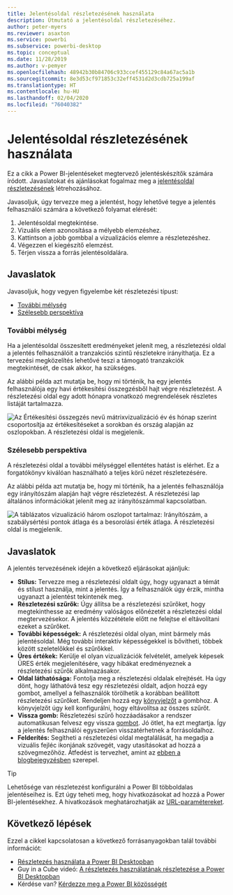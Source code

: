 ```yaml
---
title: Jelentésoldal részletezésének használata
description: Útmutató a jelentésoldal részletezéséhez.
author: peter-myers
ms.reviewer: asaxton
ms.service: powerbi
ms.subservice: powerbi-desktop
ms.topic: conceptual
ms.date: 11/28/2019
ms.author: v-pemyer
ms.openlocfilehash: 48942b30b84706c933ccef455129c84a67ac5a1b
ms.sourcegitcommit: 8e3d53cf971853c32eff4531d2d3cdb725a199af
ms.translationtype: HT
ms.contentlocale: hu-HU
ms.lasthandoff: 02/04/2020
ms.locfileid: "76040382"
---
```

# <a name="use-report-page-drillthrough"></a>Jelentésoldal részletezésének használata

Ez a cikk a Power BI-jelentéseket megtervező jelentéskészítők számára íródott. Javaslatokat és ajánlásokat fogalmaz meg a [jelentésoldal részletezésének](../desktop-drillthrough.md) létrehozásához.

Javasoljuk, úgy tervezze meg a jelentést, hogy lehetővé tegye a jelentés felhasználói számára a következő folyamat elérését:

1. Jelentésoldal megtekintése.
2. Vizuális elem azonosítása a mélyebb elemzéshez.
3. Kattintson a jobb gombbal a vizualizációs elemre a részletezéshez.
4. Végezzen el kiegészítő elemzést.
5. Térjen vissza a forrás jelentésoldalára.

## <a name="suggestions"></a>Javaslatok

Javasoljuk, hogy vegyen figyelembe két részletezési típust:

- [További mélység](#additional-depth)
- [Szélesebb perspektíva](#broader-perspective)

### <a name="additional-depth"></a>További mélység

Ha a jelentésoldal összesített eredményeket jelenít meg, a részletezési oldal a jelentés felhasználóit a tranzakciós szintű részletekre irányíthatja. Ez a tervezési megközelítés lehetővé teszi a támogató tranzakciók megtekintését, de csak akkor, ha szükséges.

Az alábbi példa azt mutatja be, hogy mi történik, ha egy jelentés felhasználója egy havi értékesítési összegzésből hajt végre részletezést. A részletezési oldal egy adott hónapra vonatkozó megrendelések részletes listáját tartalmazza.

![Az Értékesítési összegzés nevű mátrixvizualizáció év és hónap szerint csoportosítja az értékesítéseket a sorokban és ország alapján az oszlopokban. A részletezési oldal is megjelenik.](media/report-drillthrough/suggestion-drillthrough-add-depth.png)

### <a name="broader-perspective"></a>Szélesebb perspektíva

A részletezési oldal a további mélységgel ellentétes hatást is elérhet. Ez a forgatókönyv kiválóan használható a teljes körű nézet részletezésére.

Az alábbi példa azt mutatja be, hogy mi történik, ha a jelentés felhasználója egy irányítószám alapján hajt végre részletezést. A részletezési lap általános információkat jelenít meg az irányítószámmal kapcsolatban.

![A táblázatos vizualizáció három oszlopot tartalmaz: Irányítószám, a szabálysértési pontok átlaga és a besorolási érték átlaga. A részletezési oldal is megjelenik.](media/report-drillthrough/suggestion-drillthrough-broader-perspective.png)

## <a name="recommendations"></a>Javaslatok

A jelentés tervezésének idején a következő eljárásokat ajánljuk:

- **Stílus:** Tervezze meg a részletezési oldalt úgy, hogy ugyanazt a témát és stílust használja, mint a jelentés. Így a felhasználók úgy érzik, mintha ugyanazt a jelentést tekintenék meg.
- **Részletezési szűrők:** Úgy állítsa be a részletezési szűrőket, hogy megtekinthesse az eredmény valóságos előnézetét a részletezési oldal megtervezésekor. A jelentés közzététele előtt ne felejtse el eltávolítani ezeket a szűrőket.
- **További képességek:** A részletezési oldal olyan, mint bármely más jelentésoldal. Még további interaktív képességekkel is bővítheti, többek között szeletelőkkel és szűrőkkel.
- **Üres értékek:** Kerülje el olyan vizualizációk felvételét, amelyek képesek ÜRES érték megjelenítésére, vagy hibákat eredményeznek a részletezési szűrők alkalmazásakor.
- **Oldal láthatósága:** Fontolja meg a részletezési oldalak elrejtését. Ha úgy dönt, hogy láthatóvá tesz egy részletezési oldalt, adjon hozzá egy gombot, amellyel a felhasználók törölhetik a korábban beállított részletezési szűrőket. Rendeljen hozzá egy [könyvjelzőt](../desktop-bookmarks.md) a gombhoz. A könyvjelzőt úgy kell konfigurálni, hogy eltávolítsa az összes szűrőt.
- **Vissza gomb:** Részletezési szűrő hozzáadásakor a rendszer automatikusan felvesz egy vissza [gombot](../desktop-buttons.md). Jó ötlet, ha ezt megtartja. Így a jelentés felhasználói egyszerűen visszatérhetnek a forrásoldalhoz.
- **Felderítés:** Segítheti a részletezési oldal megtalálását, ha megadja a vizuális fejléc ikonjának szövegét, vagy utasításokat ad hozzá a szövegmezőhöz. Átfedést is tervezhet, amint az [ebben a blogbejegyzésben](https://alluringbi.com/2019/10/23/overlays-for-true-self-serve-reporting/) szerepel.

> [!TIP]
> Lehetősége van részletezést konfigurálni a Power BI többoldalas jelentéseihez is. Ezt úgy teheti meg, hogy hivatkozásokat ad hozzá a Power BI-jelentésekhez. A hivatkozások meghatározhatják az [URL-paramétereket](https://powerbi.microsoft.com/blog/url-parameters-for-paginated-reports-are-now-available/).

## <a name="next-steps"></a>Következő lépések

Ezzel a cikkel kapcsolatosan a következő forrásanyagokban talál további információt:

- [Részletezés használata a Power BI Desktopban](../desktop-drillthrough.md)
- Guy in a Cube videó: [A részletezés használatának részletezése a Power BI Desktopban](https://www.youtube.com/watch?v=2x9lLHDbtDk)
- Kérdése van? [Kérdezze meg a Power BI közösségét](https://community.powerbi.com/)
